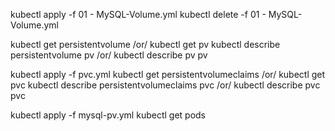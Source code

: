 kubectl apply -f 01 - MySQL-Volume.yml
kubectl delete -f 01 - MySQL-Volume.yml

kubectl get persistentvolume /or/ kubectl get pv
kubectl describe persistentvolume pv /or/ kubectl describe pv pv

kubectl apply -f pvc.yml
kubectl get persistentvolumeclaims /or/ kubectl get pvc
kubectl describe persistentvolumeclaims pvc /or/ kubectl describe pvc pvc

kubectl apply -f mysql-pv.yml
kubectl get pods 